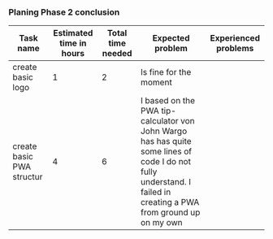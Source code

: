 ### Planing Phase 2 conclusion

|Task name|Estimated time in hours|Total time needed|Expected problem|Experienced problems|
|-----|----|----|-----|-----|
|create basic logo| 1|2|Is fine for the moment|
|create basic PWA structur|4|6|I based on the PWA tip-calculator von John Wargo has has quite some lines of code I do not fully understand. I failed in creating a PWA from ground up on my own|
